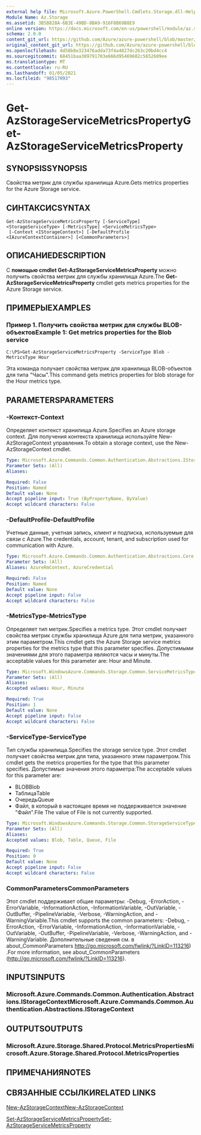 ```yaml
---
external help file: Microsoft.Azure.PowerShell.Cmdlets.Storage.dll-Help.xml
Module Name: Az.Storage
ms.assetid: 3B5B828A-6B3E-49BD-8BA9-916F8B69B8E9
online version: https://docs.microsoft.com/en-us/powershell/module/az.storage/get-azstorageservicemetricsproperty
schema: 2.0.0
content_git_url: https://github.com/Azure/azure-powershell/blob/master/src/Storage/Storage.Management/help/Get-AzStorageServiceMetricsProperty.md
original_content_git_url: https://github.com/Azure/azure-powershell/blob/master/src/Storage/Storage.Management/help/Get-AzStorageServiceMetricsProperty.md
ms.openlocfilehash: 4d58b8e323476adda73f4a4827dc263c20bd4cc4
ms.sourcegitcommit: 68451baa389791703e666d95469602c5652609ee
ms.translationtype: MT
ms.contentlocale: ru-RU
ms.lasthandoff: 01/05/2021
ms.locfileid: "98517093"
---
```

# <span data-ttu-id="ff0e0-101">Get-AzStorageServiceMetricsProperty</span><span class="sxs-lookup"><span data-stu-id="ff0e0-101">Get-AzStorageServiceMetricsProperty</span></span>

## <span data-ttu-id="ff0e0-102">SYNOPSIS</span><span class="sxs-lookup"><span data-stu-id="ff0e0-102">SYNOPSIS</span></span>
<span data-ttu-id="ff0e0-103">Свойства метрик для службы хранилища Azure.</span><span class="sxs-lookup"><span data-stu-id="ff0e0-103">Gets metrics properties for the Azure Storage service.</span></span>

## <span data-ttu-id="ff0e0-104">СИНТАКСИС</span><span class="sxs-lookup"><span data-stu-id="ff0e0-104">SYNTAX</span></span>

```
Get-AzStorageServiceMetricsProperty [-ServiceType] <StorageServiceType> [-MetricsType] <ServiceMetricsType>
 [-Context <IStorageContext>] [-DefaultProfile <IAzureContextContainer>] [<CommonParameters>]
```

## <span data-ttu-id="ff0e0-105">ОПИСАНИЕ</span><span class="sxs-lookup"><span data-stu-id="ff0e0-105">DESCRIPTION</span></span>
<span data-ttu-id="ff0e0-106">С **помощью cmdlet Get-AzStorageServiceMetricsProperty** можно получить свойства метрик для службы хранилища Azure.</span><span class="sxs-lookup"><span data-stu-id="ff0e0-106">The **Get-AzStorageServiceMetricsProperty** cmdlet gets metrics properties for the Azure Storage service.</span></span>

## <span data-ttu-id="ff0e0-107">ПРИМЕРЫ</span><span class="sxs-lookup"><span data-stu-id="ff0e0-107">EXAMPLES</span></span>

### <span data-ttu-id="ff0e0-108">Пример 1. Получить свойства метрик для службы BLOB-объектов</span><span class="sxs-lookup"><span data-stu-id="ff0e0-108">Example 1: Get metrics properties for the Blob service</span></span>
```
C:\PS>Get-AzStorageServiceMetricsProperty -ServiceType Blob -MetricsType Hour
```

<span data-ttu-id="ff0e0-109">Эта команда получает свойства метрик для хранилища BLOB-объектов для типа "Часы".</span><span class="sxs-lookup"><span data-stu-id="ff0e0-109">This command gets metrics properties for blob storage for the Hour metrics type.</span></span>

## <span data-ttu-id="ff0e0-110">PARAMETERS</span><span class="sxs-lookup"><span data-stu-id="ff0e0-110">PARAMETERS</span></span>

### <span data-ttu-id="ff0e0-111">-Контекст</span><span class="sxs-lookup"><span data-stu-id="ff0e0-111">-Context</span></span>
<span data-ttu-id="ff0e0-112">Определяет контекст хранилища Azure.</span><span class="sxs-lookup"><span data-stu-id="ff0e0-112">Specifies an Azure storage context.</span></span>
<span data-ttu-id="ff0e0-113">Для получения контекста хранилища используйте New-AzStorageContext управления.</span><span class="sxs-lookup"><span data-stu-id="ff0e0-113">To obtain a storage context, use the New-AzStorageContext cmdlet.</span></span>

```yaml
Type: Microsoft.Azure.Commands.Common.Authentication.Abstractions.IStorageContext
Parameter Sets: (All)
Aliases:

Required: False
Position: Named
Default value: None
Accept pipeline input: True (ByPropertyName, ByValue)
Accept wildcard characters: False
```

### <span data-ttu-id="ff0e0-114">-DefaultProfile</span><span class="sxs-lookup"><span data-stu-id="ff0e0-114">-DefaultProfile</span></span>
<span data-ttu-id="ff0e0-115">Учетные данные, учетная запись, клиент и подписка, используемые для связи с Azure.</span><span class="sxs-lookup"><span data-stu-id="ff0e0-115">The credentials, account, tenant, and subscription used for communication with Azure.</span></span>

```yaml
Type: Microsoft.Azure.Commands.Common.Authentication.Abstractions.Core.IAzureContextContainer
Parameter Sets: (All)
Aliases: AzureRmContext, AzureCredential

Required: False
Position: Named
Default value: None
Accept pipeline input: False
Accept wildcard characters: False
```

### <span data-ttu-id="ff0e0-116">-MetricsType</span><span class="sxs-lookup"><span data-stu-id="ff0e0-116">-MetricsType</span></span>
<span data-ttu-id="ff0e0-117">Определяет тип метрик.</span><span class="sxs-lookup"><span data-stu-id="ff0e0-117">Specifies a metrics type.</span></span>
<span data-ttu-id="ff0e0-118">Этот cmdlet получает свойства метрик службы хранилища Azure для типа метрик, указанного этим параметром.</span><span class="sxs-lookup"><span data-stu-id="ff0e0-118">This cmdlet gets the Azure Storage service metrics properties for the metrics type that this parameter specifies.</span></span>
<span data-ttu-id="ff0e0-119">Допустимыми значениями для этого параметра являются часы и минуты.</span><span class="sxs-lookup"><span data-stu-id="ff0e0-119">The acceptable values for this parameter are: Hour and Minute.</span></span>

```yaml
Type: Microsoft.WindowsAzure.Commands.Storage.Common.ServiceMetricsType
Parameter Sets: (All)
Aliases:
Accepted values: Hour, Minute

Required: True
Position: 1
Default value: None
Accept pipeline input: False
Accept wildcard characters: False
```

### <span data-ttu-id="ff0e0-120">-ServiceType</span><span class="sxs-lookup"><span data-stu-id="ff0e0-120">-ServiceType</span></span>
<span data-ttu-id="ff0e0-121">Тип службы хранилища.</span><span class="sxs-lookup"><span data-stu-id="ff0e0-121">Specifies the storage service type.</span></span>
<span data-ttu-id="ff0e0-122">Этот cmdlet получает свойства метрик для типа, указанного этим параметром.</span><span class="sxs-lookup"><span data-stu-id="ff0e0-122">This cmdlet gets the metrics properties for the type that this parameter specifies.</span></span>
<span data-ttu-id="ff0e0-123">Допустимые значения этого параметра:</span><span class="sxs-lookup"><span data-stu-id="ff0e0-123">The acceptable values for this parameter are:</span></span>
- <span data-ttu-id="ff0e0-124">BLOB</span><span class="sxs-lookup"><span data-stu-id="ff0e0-124">Blob</span></span> 
- <span data-ttu-id="ff0e0-125">Таблица</span><span class="sxs-lookup"><span data-stu-id="ff0e0-125">Table</span></span>
- <span data-ttu-id="ff0e0-126">Очередь</span><span class="sxs-lookup"><span data-stu-id="ff0e0-126">Queue</span></span>
- <span data-ttu-id="ff0e0-127">Файл, в который в настоящее время не поддерживается значение "Файл".</span><span class="sxs-lookup"><span data-stu-id="ff0e0-127">File The value of File is not currently supported.</span></span>

```yaml
Type: Microsoft.WindowsAzure.Commands.Storage.Common.StorageServiceType
Parameter Sets: (All)
Aliases:
Accepted values: Blob, Table, Queue, File

Required: True
Position: 0
Default value: None
Accept pipeline input: False
Accept wildcard characters: False
```

### <span data-ttu-id="ff0e0-128">CommonParameters</span><span class="sxs-lookup"><span data-stu-id="ff0e0-128">CommonParameters</span></span>
<span data-ttu-id="ff0e0-129">Этот cmdlet поддерживает общие параметры: -Debug, -ErrorAction, -ErrorVariable, -InformationAction, -InformationVariable, -OutVariable, -OutBuffer, -PipelineVariable, -Verbose, -WarningAction, and -WarningVariable.</span><span class="sxs-lookup"><span data-stu-id="ff0e0-129">This cmdlet supports the common parameters: -Debug, -ErrorAction, -ErrorVariable, -InformationAction, -InformationVariable, -OutVariable, -OutBuffer, -PipelineVariable, -Verbose, -WarningAction, and -WarningVariable.</span></span> <span data-ttu-id="ff0e0-130">Дополнительные сведения см. в about_CommonParameters http://go.microsoft.com/fwlink/?LinkID=113216) .</span><span class="sxs-lookup"><span data-stu-id="ff0e0-130">For more information, see about_CommonParameters (http://go.microsoft.com/fwlink/?LinkID=113216).</span></span>

## <span data-ttu-id="ff0e0-131">INPUTS</span><span class="sxs-lookup"><span data-stu-id="ff0e0-131">INPUTS</span></span>

### <span data-ttu-id="ff0e0-132">Microsoft.Azure.Commands.Common.Authentication.Abstractions.IStorageContext</span><span class="sxs-lookup"><span data-stu-id="ff0e0-132">Microsoft.Azure.Commands.Common.Authentication.Abstractions.IStorageContext</span></span>

## <span data-ttu-id="ff0e0-133">OUTPUTS</span><span class="sxs-lookup"><span data-stu-id="ff0e0-133">OUTPUTS</span></span>

### <span data-ttu-id="ff0e0-134">Microsoft.Azure.Storage.Shared.Protocol.MetricsProperties</span><span class="sxs-lookup"><span data-stu-id="ff0e0-134">Microsoft.Azure.Storage.Shared.Protocol.MetricsProperties</span></span>

## <span data-ttu-id="ff0e0-135">ПРИМЕЧАНИЯ</span><span class="sxs-lookup"><span data-stu-id="ff0e0-135">NOTES</span></span>

## <span data-ttu-id="ff0e0-136">СВЯЗАННЫЕ ССЫЛКИ</span><span class="sxs-lookup"><span data-stu-id="ff0e0-136">RELATED LINKS</span></span>

[<span data-ttu-id="ff0e0-137">New-AzStorageContext</span><span class="sxs-lookup"><span data-stu-id="ff0e0-137">New-AzStorageContext</span></span>](./New-AzStorageContext.md)

[<span data-ttu-id="ff0e0-138">Set-AzStorageServiceMetricsProperty</span><span class="sxs-lookup"><span data-stu-id="ff0e0-138">Set-AzStorageServiceMetricsProperty</span></span>](./Set-AzStorageServiceMetricsProperty.md)


